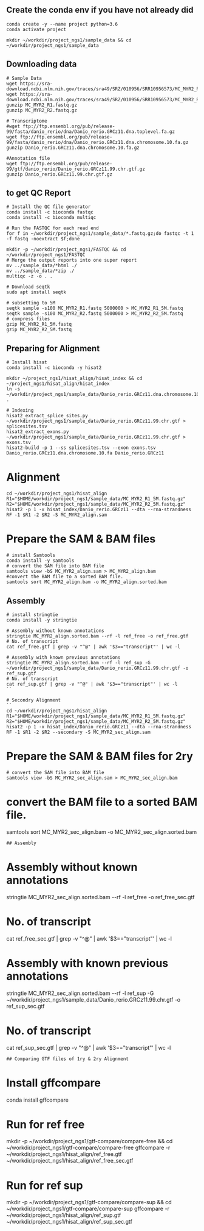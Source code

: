 ## Create the conda env if you have not already did
```
conda create -y --name project python=3.6
conda activate project

mkdir ~/workdir/project_ngs1/sample_data && cd ~/workdir/project_ngs1/sample_data
```

## Downloading data 
```
# Sample Data 
wget https://sra-download.ncbi.nlm.nih.gov/traces/sra49/SRZ/010956/SRR10956573/MC_MYR2_R1.fastq.gz
wget https://sra-download.ncbi.nlm.nih.gov/traces/sra49/SRZ/010956/SRR10956573/MC_MYR2_R2.fastq.gz
gunzip MC_MYR2_R1.fastq.gz
gunzip MC_MYR2_R2.fastq.gz

# Transcriptome
#wget ftp://ftp.ensembl.org/pub/release-99/fasta/danio_rerio/dna/Danio_rerio.GRCz11.dna.toplevel.fa.gz
wget ftp://ftp.ensembl.org/pub/release-99/fasta/danio_rerio/dna/Danio_rerio.GRCz11.dna.chromosome.10.fa.gz
gunzip Danio_rerio.GRCz11.dna.chromosome.10.fa.gz

#Annotation file 
wget ftp://ftp.ensembl.org/pub/release-99/gtf/danio_rerio/Danio_rerio.GRCz11.99.chr.gtf.gz
gunzip Danio_rerio.GRCz11.99.chr.gtf.gz
```

## to get QC Report
```
# Install the QC file generator
conda install -c bioconda fastqc 
conda install -c bioconda multiqc 

# Run the FASTQC for each read end
for f in ~/workdir/project_ngs1/sample_data/*.fastq.gz;do fastqc -t 1 -f fastq -noextract $f;done

mkdir -p ~/workdir/project_ngs1/FASTQC && cd ~/workdir/project_ngs1/FASTQC
# Merge the output reports into one super report
mv ../sample_data/*html ./
mv ../sample_data/*zip ./
multiqc -z -o . .
```

```
# Download seqtk
sudo apt install seqtk

# subsetting to 5M 
seqtk sample -s100 MC_MYR2_R1.fastq 5000000 > MC_MYR2_R1_5M.fastq
seqtk sample -s100 MC_MYR2_R2.fastq 5000000 > MC_MYR2_R2_5M.fastq
# compress files
gzip MC_MYR2_R1_5M.fastq
gzip MC_MYR2_R2_5M.fastq
```

## Preparing for Alignment
```
# Install hisat 
conda install -c bioconda -y hisat2

mkdir ~/project_ngs1/hisat_align/hisat_index && cd ~/project_ngs1/hisat_align/hisat_index
ln -s ~/workdir/project_ngs1/sample_data/Danio_rerio.GRCz11.dna.chromosome.10.fa .

# Indexing 
hisat2_extract_splice_sites.py ~/workdir/project_ngs1/sample_data/Danio_rerio.GRCz11.99.chr.gtf > splicesites.tsv
hisat2_extract_exons.py ~/workdir/project_ngs1/sample_data/Danio_rerio.GRCz11.99.chr.gtf > exons.tsv 
hisat2-build -p 1 --ss splicesites.tsv --exon exons.tsv Danio_rerio.GRCz11.dna.chromosome.10.fa Danio_rerio.GRCz11
```
# Alignment
```
cd ~/workdir/project_ngs1/hisat_align
R1="$HOME/workdir/project_ngs1/sample_data/MC_MYR2_R1_5M.fastq.gz"
R2="$HOME/workdir/project_ngs1/sample_data/MC_MYR2_R2_5M.fastq.gz"
hisat2 -p 1 -x hisat_index/Danio_rerio.GRCz11 --dta --rna-strandness RF -1 $R1 -2 $R2 -S MC_MYR2_align.sam
```

# Prepare the SAM & BAM files
```
# install Samtools
conda install -y samtools
# convert the SAM file into BAM file 
samtools view -bS MC_MYR2_align.sam > MC_MYR2_align.bam
#convert the BAM file to a sorted BAM file. 
samtools sort MC_MYR2_align.bam -o MC_MYR2_align.sorted.bam
```
## Assembly
```
# install stringtie
conda install -y stringtie

# Assembly without known annotations
stringtie MC_MYR2_align.sorted.bam --rf -l ref_free -o ref_free.gtf
# No. of transcript
cat ref_free.gtf | grep -v "^@" | awk '$3=="transcript"' | wc -l

# Assembly with known previous annotations
stringtie MC_MYR2_align.sorted.bam --rf -l ref_sup -G ~/workdir/project_ngs1/sample_data/Danio_rerio.GRCz11.99.chr.gtf -o ref_sup.gtf
# No. of transcript
cat ref_sup.gtf | grep -v "^@" | awk '$3=="transcript"' | wc -l
``

# Secondry Alignment
``
cd ~/workdir/project_ngs1/hisat_align
R1="$HOME/workdir/project_ngs1/sample_data/MC_MYR2_R1_5M.fastq.gz"
R2="$HOME/workdir/project_ngs1/sample_data/MC_MYR2_R2_5M.fastq.gz"
hisat2 -p 1 -x hisat_index/Danio_rerio.GRCz11 --dta --rna-strandness RF -1 $R1 -2 $R2 --secondary -S MC_MYR2_sec_align.sam
```

# Prepare the SAM & BAM files for 2ry
```
# convert the SAM file into BAM file 
samtools view -bS MC_MYR2_sec_align.sam > MC_MYR2_sec_align.bam
```
# convert the BAM file to a sorted BAM file. 
samtools sort MC_MYR2_sec_align.bam -o MC_MYR2_sec_align.sorted.bam
```
## Assembly
```
# Assembly without known annotations
stringtie MC_MYR2_sec_align.sorted.bam --rf -l ref_free -o ref_free_sec.gtf
# No. of transcript
cat ref_free_sec.gtf | grep -v "^@" | awk '$3=="transcript"' | wc -l

# Assembly with known previous annotations
stringtie MC_MYR2_sec_align.sorted.bam --rf -l ref_sup -G ~/workdir/project_ngs1/sample_data/Danio_rerio.GRCz11.99.chr.gtf -o ref_sup_sec.gtf
# No. of transcript
cat ref_sup_sec.gtf | grep -v "^@" | awk '$3=="transcript"' | wc -l
```
## Comparing GTF files of 1ry & 2ry Alignment
 ```
# Install gffcompare
conda install gffcompare

# Run for ref free

mkdir -p ~/workdir/project_ngs1/gtf-compare/compare-free && cd ~/workdir/project_ngs1/gtf-compare/compare-free
gffcompare -r ~/workdir/project_ngs1/hisat_align/ref_free.gtf ~/workdir/project_ngs1/hisat_align/ref_free_sec.gtf

# Run for ref sup
mkdir -p ~/workdir/project_ngs1/gtf-compare/compare-sup && cd ~/workdir/project_ngs1/gtf-compare/compare-sup
gffcompare -r ~/workdir/project_ngs1/hisat_align/ref_sup.gtf ~/workdir/project_ngs1/hisat_align/ref_sup_sec.gtf
 ```




